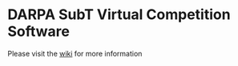 # DARPA SubT Virtual Competition Software

Please visit the [wiki](https://github.com/osrf/subt/wiki) for more information
